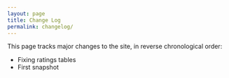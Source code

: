 ```yaml
---
layout: page
title: Change Log
permalink: changelog/
---
```


This page tracks major changes to the site, in reverse chronological order:

- Fixing ratings tables 
- First snapshot
